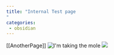 ```yaml
---
title: "Internal Test page
"
categories:
 - obsidian
---
```

[[AnotherPage]]
![I'm taking the mole](20230626-i'm-taking-the-mole.png)
![](Pasted%20image%2020240322144145.png)
